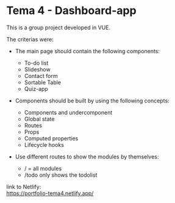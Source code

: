 # Tema 4 - Dashboard-app

This is a group project developed in VUE.

The criterias were:

- The main page should contain the following components:

  - To-do list
  - Slideshow
  - Contact form
  - Sortable Table
  - Quiz-app

- Components should be built by using the following concepts:

  - Components and undercomponent
  - Global state
  - Routes
  - Props
  - Computed properties
  - Lifecycle hooks

- Use different routes to show the modules by themselves:
  - / = all modules
  - /todo only shows the todolist


link to Netlify: 
<br>
https://portfolio-tema4.netlify.app/
